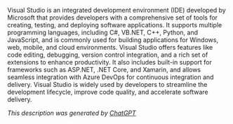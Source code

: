 Visual Studio is an integrated development environment (IDE) developed by Microsoft that provides developers with a comprehensive set of tools for creating, testing, and deploying software applications. It supports multiple programming languages, including C#, VB.NET, C++, Python, and JavaScript, and is commonly used for building applications for Windows, web, mobile, and cloud environments. Visual Studio offers features like code editing, debugging, version control integration, and a rich set of extensions to enhance productivity. It also includes built-in support for frameworks such as ASP.NET, .NET Core, and Xamarin, and allows seamless integration with Azure DevOps for continuous integration and delivery. Visual Studio is widely used by developers to streamline the development lifecycle, improve code quality, and accelerate software delivery.

*This description was generated by [ChatGPT](https://chatgpt.com/)*